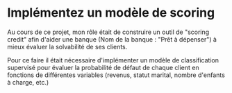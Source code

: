 # Implémentez un modèle de scoring

Au cours de ce projet, mon rôle était de construire un outil de "scoring credit" afin d'aider une banque (Nom de la banque : "Prêt à dépenser") à mieux évaluer la solvabilité de ses clients.

Pour ce faire il était nécessaire d'implémenter un modèle de classification supervisé pour évaluer la probabilité de défaut de chaque client en fonctions de différentes variables (revenus, statut marital, nombre d'enfants à charge, etc.)

